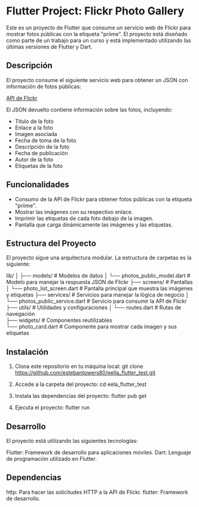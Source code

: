 # Flutter Project: Flickr Photo Gallery

Este es un proyecto de Flutter que consume un servicio web de Flickr para mostrar fotos públicas con la etiqueta "priime". El proyecto está diseñado como parte de un trabajo para un curso y está implementado utilizando las últimas versiones de Flutter y Dart.

## Descripción

El proyecto consume el siguiente servicio web para obtener un JSON con información de fotos públicas:

[API de Flickr](https://api.flickr.com/services/feeds/photos_public.gne?tags=priime&format=json&nojsoncallback=1)

El JSON devuelto contiene información sobre las fotos, incluyendo:

- Título de la foto
- Enlace a la foto
- Imagen asociada
- Fecha de toma de la foto
- Descripción de la foto
- Fecha de publicación
- Autor de la foto
- Etiquetas de la foto

## Funcionalidades

- Consumo de la API de Flickr para obtener fotos públicas con la etiqueta "priime".
- Mostrar las imágenes con su respectivo enlace.
- Imprimir las etiquetas de cada foto debajo de la imagen.
- Pantalla que carga dinámicamente las imágenes y las etiquetas.

## Estructura del Proyecto

El proyecto sigue una arquitectura modular. La estructura de carpetas es la siguiente:

lib/ 
│ 
├── models/ # Modelos de datos 
│   └── photos_public_model.dart # Modelo para manejar la respuesta JSON de Flickr 
├── screens/ # Pantallas 
│   └── photo_list_screen.dart # Pantalla principal que muestra las imágenes y etiquetas 
├── services/ # Servicios para manejar la lógica de negocio 
│   └── photos_public_service.dart # Servicio para consumir la API de Flickr 
├── utils/ # Utilidades y configuraciones 
│    └── routes.dart # Rutas de navegación  
├── widgets/ # Componentes reutilizables  
    └── photo_card.dart # Componente para mostrar cada imagen y sus etiquetas



## Instalación

1. Clona este repositorio en tu máquina local:
   git clone https://github.com/estebantowers80/eella_flutter_test.git

2. Accede a la carpeta del proyecto:
    cd eela_flutter_test

3. Instala las dependencias del proyecto:
    flutter pub get

4. Ejecuta el proyecto:
    flutter run

## Desarrollo
El proyecto está utilizando las siguientes tecnologías:

Flutter: Framework de desarrollo para aplicaciones móviles.
Dart: Lenguaje de programación utilizado en Flutter.

## Dependencias
http: Para hacer las solicitudes HTTP a la API de Flickr.
flutter: Framework de desarrollo.
